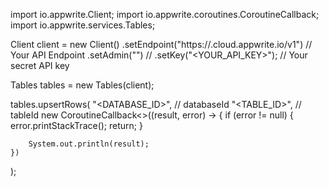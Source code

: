 import io.appwrite.Client;
import io.appwrite.coroutines.CoroutineCallback;
import io.appwrite.services.Tables;

Client client = new Client()
    .setEndpoint("https://<REGION>.cloud.appwrite.io/v1") // Your API Endpoint
    .setAdmin("") // 
    .setKey("<YOUR_API_KEY>"); // Your secret API key

Tables tables = new Tables(client);

tables.upsertRows(
    "<DATABASE_ID>", // databaseId
    "<TABLE_ID>", // tableId
    new CoroutineCallback<>((result, error) -> {
        if (error != null) {
            error.printStackTrace();
            return;
        }

        System.out.println(result);
    })
);

